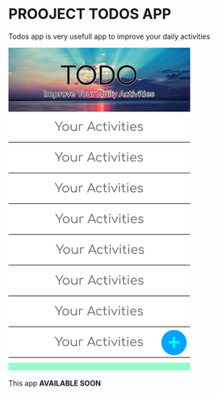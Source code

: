 # PROOJECT TODOS APP

Todos app is very usefull app to improve your daily activities

![Image](tampilan.png)

This app **AVAILABLE SOON**